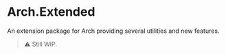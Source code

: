 # Arch.Extended
An extension package for Arch providing several utilities and new features. 
> :warning: Still WIP. 
